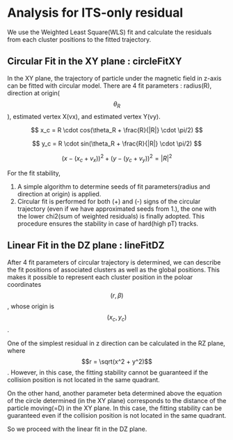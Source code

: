 # Analysis for ITS-only residual

We use the Weighted Least Square(WLS) fit and calculate the residuals from each cluster positions to the fitted trajectory.

## Circular Fit in the XY plane : circleFitXY

In the XY plane, the trajectory of particle under the magnetic field in z-axis can be fitted with circular model.
There are 4 fit parameters : radius(R), direction at origin($$\theta_R$$), estimated vertex X(vx), and estimated vertex Y(vy).

$$ x_c = R \cdot cos(\theta_R + \frac{R}{|R|} \cdot \pi/2) $$

$$ y_c = R \cdot sin(\theta_R + \frac{R}{|R|} \cdot \pi/2) $$

$$ (x - (x_c + v_x))^2 + (y - (y_c + v_y))^2 = |R|^2 $$

For the fit stability, 
1. A simple algorithm to determine seeds of fit parameters(radius and direction at origin) is applied.
2. Circular fit is performed for both (+) and (-) signs of the circular trajectory (even if we have approximated seeds from 1.), the one with the lower chi2(sum of weighted residuals) is finally adopted. This procedure ensures the stability in case of hard(high pT) tracks. 

## Linear Fit in the DZ plane : lineFitDZ

After 4 fit parameters of circular trajectory is determined, we can describe the fit positions of associated clusters as well as the global positions.
This makes it possible to represent each cluster position in the poloar coordinates $$(r, \beta)$$, whose origin is $$(x_c, y_c)$$.

One of the simplest residual in z direction can be calculated in the RZ plane, where $$r = \sqrt(x^2 + y^2)$$.
However, in this case, the fitting stability cannot be guaranteed if the collision position is not located in the same quadrant.

On the other hand, another parameter beta determined above the equation of the circle determined (in the XY plane) corresponds to the distance of the particle moving(=D) in the XY plane.
In this case, the fitting stability can be guaranteed even if the collision position is not located in the same quadrant.

So we proceed with the linear fit in the DZ plane.
